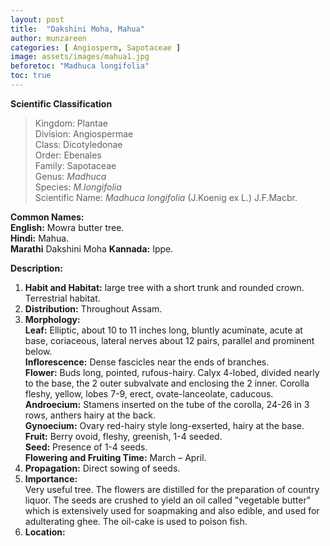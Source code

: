 ```yaml
---
layout: post
title:  "Dakshini Moha, Mahua"
author: munzareen
categories: [ Angiosperm, Sapotaceae ]
image: assets/images/mahua1.jpg
beforetoc: "Madhuca longifolia"
toc: true
---
```


**Scientific Classification**  
>Kingdom:			Plantae  
>Division:			Angiospermae  
>Class:				Dicotyledonae  
>Order:				Ebenales  
>Family:			Sapotaceae  
>Genus:				*Madhuca*  
>Species:			*M.longifolia*  
>Scientific Name:	*Madhuca longifolia* (J.Koenig ex L.) J.F.Macbr.  

**Common Names:**  
**English:**             Mowra butter tree.  
**Hindi:**               Mahua.  
**Marathi**				Dakshini Moha
**Kannada:**             Ippe.  

**Description:**  
1. **Habit and Habitat:** large tree with a short trunk and rounded crown. Terrestrial habitat.  
2. **Distribution:** Throughout Assam.  
3. **Morphology:**  
**Leaf:** Elliptic, about 10 to 11 inches long, bluntly acuminate, acute at base, coriaceous, lateral nerves about 12 pairs, parallel and prominent below.  
**Inflorescence:** Dense fascicles near the ends of branches.  
**Flower:** Buds long, pointed, rufous-hairy. Calyx 4-lobed, divided nearly to the base, the 2 outer subvalvate and enclosing the 2 inner. Corolla fleshy, yellow, lobes 7-9, erect, ovate-lanceolate, caducous.  
**Androecium:** Stamens inserted on the tube of the corolla, 24-26 in 3 rows, anthers hairy at the back.  
**Gynoecium:** Ovary red-hairy style long-exserted, hairy at the base.  
**Fruit:** Berry ovoid, fleshy, greenish, 1-4 seeded.  
**Seed:** Presence of 1-4 seeds.  
**Flowering and Fruiting Time:** March – April.  
4. **Propagation:** Direct sowing of seeds.  
5. **Importance:**  
Very useful tree. The flowers are distilled for the preparation of country liquor. The seeds are crushed to yield an oil called "vegetable butter" which is extensively used for soapmaking and also edible, and used for adulterating ghee. The oil-cake is used to poison fish.  
6. **Location:**   
